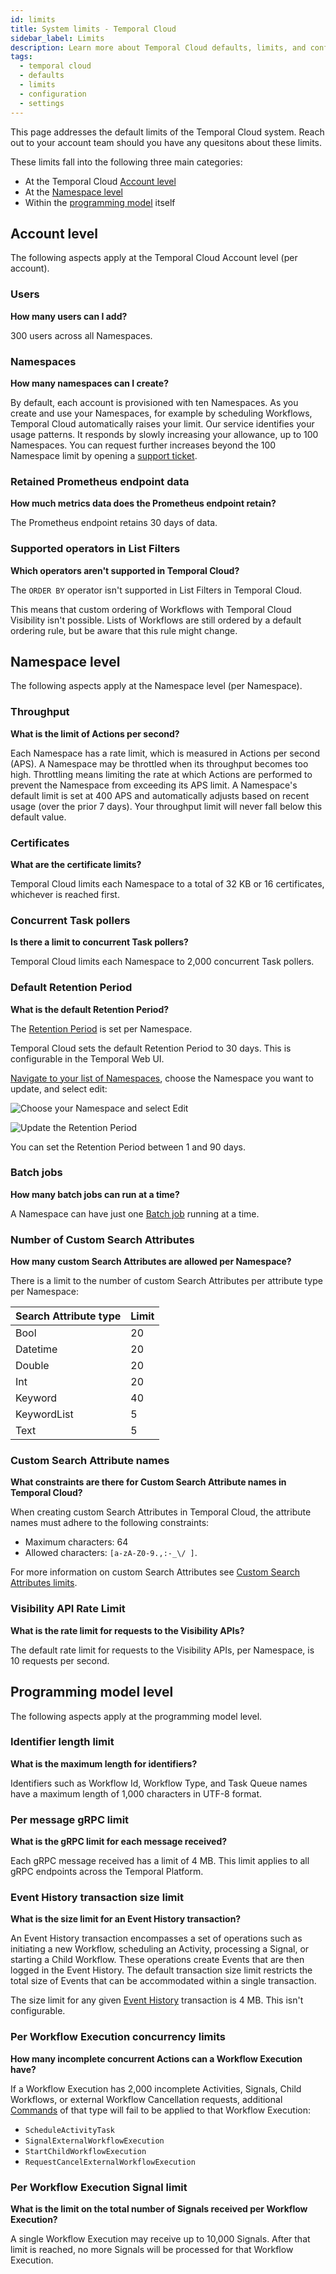 ```yaml
---
id: limits
title: System limits - Temporal Cloud
sidebar_label: Limits
description: Learn more about Temporal Cloud defaults, limits, and configurable settings.
tags:
  - temporal cloud
  - defaults
  - limits
  - configuration
  - settings
---
```


This page addresses the default limits of the Temporal Cloud system.
Reach out to your account team should you have any quesitons about these limits.

These limits fall into the following three main categories:

- At the Temporal Cloud [Account level](#account-level)
- At the [Namespace level](#namespace-level)
- Within the [programming model](#programming-model-level) itself

## Account level

The following aspects apply at the Temporal Cloud Account level (per account).

### Users

**How many users can I add?**

300 users across all Namespaces.

### Namespaces

**How many namespaces can I create?​**

By default, each account is provisioned with ten Namespaces.
As you create and use your Namespaces, for example by scheduling Workflows, Temporal Cloud automatically raises your limit.
Our service identifies your usage patterns.
It responds by slowly increasing your allowance, up to 100 Namespaces.
You can request further increases beyond the 100 Namespace limit by opening a [support ticket](/cloud/support-create-ticket).

### Retained Prometheus endpoint data

**How much metrics data does the Prometheus endpoint retain?​**

The Prometheus endpoint retains 30 days of data.

### Supported operators in List Filters

**Which operators aren't supported in Temporal Cloud?**

The `ORDER BY` operator isn't supported in List Filters in Temporal Cloud.

This means that custom ordering of Workflows with Temporal Cloud Visibility isn't possible.
Lists of Workflows are still ordered by a default ordering rule, but be aware that this rule might change.

## Namespace level

The following aspects apply at the Namespace level (per Namespace).

### Throughput

**What is the limit of Actions per second?**

Each Namespace has a rate limit, which is measured in Actions per second (APS).
A Namespace may be throttled when its throughput becomes too high.
Throttling means limiting the rate at which Actions are performed to prevent the Namespace from exceeding its APS limit.
A Namespace's default limit is set at 400 APS and automatically adjusts based on recent usage (over the prior 7 days).
Your throughput limit will never fall below this default value.

### Certificates

**What are the certificate limits?**

Temporal Cloud limits each Namespace to a total of 32 KB or 16 certificates, whichever is reached first.

### Concurrent Task pollers

**Is there a limit to concurrent Task pollers?**

Temporal Cloud limits each Namespace to 2,000 concurrent Task pollers.

### Default Retention Period

**What is the default Retention Period?**

The [Retention Period](/concepts/what-is-a-retention-period) is set per Namespace.

Temporal Cloud sets the default Retention Period to 30 days.
This is configurable in the Temporal Web UI.

[Navigate to your list of Namespaces](https://cloud.temporal.io/namespaces), choose the Namespace you want to update, and select edit:

![Choose your Namespace and select Edit](/img/cloud-guide/edit-namespace-option.png)

![Update the Retention Period](/img/cloud-guide/edit-retention-period.png)

You can set the Retention Period between 1 and 90 days.

### Batch jobs

**How many batch jobs can run at a time?**

A Namespace can have just one [Batch job](/cli/batch) running at a time.

### Number of Custom Search Attributes

**How many custom Search Attributes are allowed per Namespace?**

There is a limit to the number of custom Search Attributes per attribute type per Namespace:

| Search Attribute type | Limit |
| --------------------- | ----- |
| Bool                  | 20    |
| Datetime              | 20    |
| Double                | 20    |
| Int                   | 20    |
| Keyword               | 40    |
| KeywordList           | 5     |
| Text                  | 5     |

### Custom Search Attribute names

**What constraints are there for Custom Search Attribute names in Temporal Cloud?**

When creating custom Search Attributes in Temporal Cloud, the attribute names must adhere to the following constraints:

- Maximum characters: 64
- Allowed characters: `[a-zA-Z0-9.,:-_\/ ]`.

For more information on custom Search Attributes see [Custom Search Attributes limits](/visibility#custom-search-attributes).

### Visibility API Rate Limit

**What is the rate limit for requests to the Visibility APIs?**

The default rate limit for requests to the Visibility APIs, per Namespace, is 10 requests per second.

## Programming model level

The following aspects apply at the programming model level.

### Identifier length limit

**What is the maximum length for identifiers?**

Identifiers such as Workflow Id, Workflow Type, and Task Queue names have a maximum length of 1,000 characters in UTF-8 format.

### Per message gRPC limit

**What is the gRPC limit for each message received?**

Each gRPC message received has a limit of 4 MB.
This limit applies to all gRPC endpoints across the Temporal Platform.

### Event History transaction size limit

**What is the size limit for an Event History transaction?**

An Event History transaction encompasses a set of operations such as initiating a new Workflow, scheduling an Activity, processing a Signal, or starting a Child Workflow. These operations create Events that are then logged in the Event History. The default transaction size limit restricts the total size of Events that can be accommodated within a single transaction.

The size limit for any given [Event History](/concepts/what-is-an-event-history) transaction is 4 MB.
This isn't configurable.

### Per Workflow Execution concurrency limits

**How many incomplete concurrent Actions can a Workflow Execution have?**

If a Workflow Execution has 2,000 incomplete Activities, Signals, Child Workflows, or external Workflow Cancellation requests, additional [Commands](/concepts/what-is-a-command) of that type will fail to be applied to that Workflow Execution:

- `ScheduleActivityTask`
- `SignalExternalWorkflowExecution`
- `StartChildWorkflowExecution`
- `RequestCancelExternalWorkflowExecution`

### Per Workflow Execution Signal limit

**What is the limit on the total number of Signals received per Workflow Execution?**

A single Workflow Execution may receive up to 10,000 Signals.
After that limit is reached, no more Signals will be processed for that Workflow Execution.
